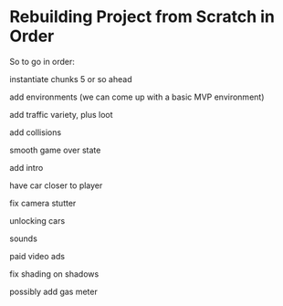 



# Rebuilding Project from Scratch in Order


So to go in order:

instantiate chunks 5 or so ahead

add environments (we can come up with a basic MVP environment)

add traffic variety, plus loot

add collisions

smooth game over state

add intro

have car closer to player

fix camera stutter

unlocking cars

sounds

paid video ads

fix shading on shadows

possibly add gas meter
